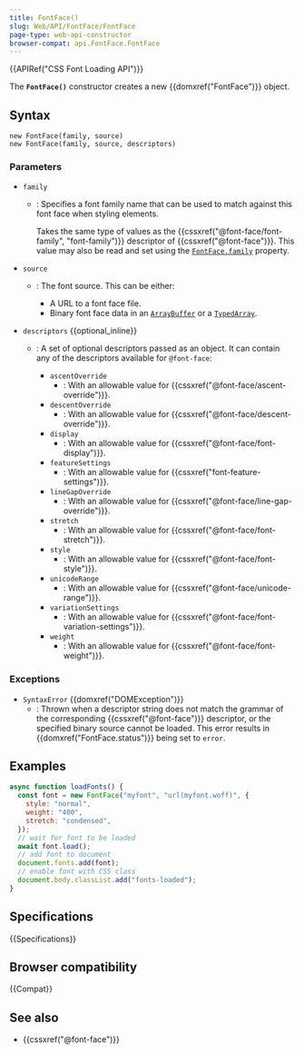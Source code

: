 ```yaml
---
title: FontFace()
slug: Web/API/FontFace/FontFace
page-type: web-api-constructor
browser-compat: api.FontFace.FontFace
---
```


{{APIRef("CSS Font Loading API")}}

The **`FontFace()`** constructor creates a new {{domxref("FontFace")}} object.

## Syntax

```js-nolint
new FontFace(family, source)
new FontFace(family, source, descriptors)
```

### Parameters

- `family`

  - : Specifies a font family name that can be used to match against this font face when styling elements.

    Takes the same type of values as the {{cssxref("@font-face/font-family", "font-family")}} descriptor of {{cssxref("@font-face")}}.
    This value may also be read and set using the [`FontFace.family`](/en-US/docs/Web/API/FontFace/family) property.

- `source`

  - : The font source.
    This can be either:

    - A URL to a font face file.
    - Binary font face data in an [`ArrayBuffer`](/en-US/docs/Web/JavaScript/Reference/Global_Objects/ArrayBuffer) or a [`TypedArray`](/en-US/docs/Web/JavaScript/Reference/Global_Objects/TypedArray).

- `descriptors` {{optional_inline}}

  - : A set of optional descriptors passed as an object.
    It can contain any of the descriptors available for `@font-face`:

    - `ascentOverride`
      - : With an allowable value for {{cssxref("@font-face/ascent-override")}}.
    - `descentOverride`
      - : With an allowable value for {{cssxref("@font-face/descent-override")}}.
    - `display`
      - : With an allowable value for {{cssxref("@font-face/font-display")}}.
    - `featureSettings`
      - : With an allowable value for {{cssxref("font-feature-settings")}}.
    - `lineGapOverride`
      - : With an allowable value for {{cssxref("@font-face/line-gap-override")}}.
    - `stretch`
      - : With an allowable value for {{cssxref("@font-face/font-stretch")}}.
    - `style`
      - : With an allowable value for {{cssxref("@font-face/font-style")}}.
    - `unicodeRange`
      - : With an allowable value for {{cssxref("@font-face/unicode-range")}}.
    - `variationSettings`
      - : With an allowable value for {{cssxref("@font-face/font-variation-settings")}}.
    - `weight`
      - : With an allowable value for {{cssxref("@font-face/font-weight")}}.

### Exceptions

- `SyntaxError` {{domxref("DOMException")}}
  - : Thrown when a descriptor string does not match the grammar of the corresponding {{cssxref("@font-face")}} descriptor, or the specified binary source cannot be loaded.
    This error results in {{domxref("FontFace.status")}} being set to `error`.

## Examples

```js
async function loadFonts() {
  const font = new FontFace("myfont", "url(myfont.woff)", {
    style: "normal",
    weight: "400",
    stretch: "condensed",
  });
  // wait for font to be loaded
  await font.load();
  // add font to document
  document.fonts.add(font);
  // enable font with CSS class
  document.body.classList.add("fonts-loaded");
}
```

## Specifications

{{Specifications}}

## Browser compatibility

{{Compat}}

## See also

- {{cssxref("@font-face")}}
